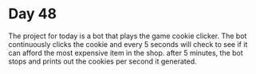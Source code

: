 # Day 48
The project for today is a bot that plays the game cookie clicker. The bot continuously clicks the cookie and every 5 seconds will check to see if it can afford the most expensive item in the shop. after 5 minutes, the bot stops and prints out the cookies per second it generated.